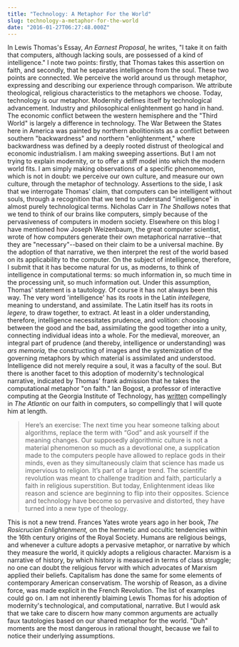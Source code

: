 ```yaml
---
title: "Technology: A Metaphor For the World"
slug: technology-a-metaphor-for-the-world
date: "2016-01-27T06:27:48.000Z"
---
```


In Lewis Thomas's Essay, _An Earnest Proposal_, he writes, "I take it on faith that computers, although lacking souls, are possessed of a kind of intelligence." I note two points: firstly, that Thomas takes this assertion on faith, and secondly, that he separates intelligence from the soul. These two points are connected. We perceive the world around us through metaphor, expressing and describing our experience through comparison. We attribute theological, religious characteristics to the metaphors we choose. Today, technology is our metaphor. Modernity defines itself by technological advancement. Industry and philosophical enlightenment go hand in hand. The economic conflict between the western hemisphere and the "Third World" is largely a difference in technology. The War Between the States here in America was painted by northern abolitionists as a conflict between southern "backwardness" and northern "enlightenment," where backwardness was defined by a deeply rooted distrust of theological and economic industrialism. I am making sweeping assertions. But I am not trying to explain modernity, or to offer a stiff model into which the modern world fits. I am simply making observations of a specific phenomenon, which is not in doubt: we perceive our own culture, and measure our own culture, through the metaphor of technology. Assertions to the side, I ask that we interrogate Thomas' claim, that computers can be intelligent without souls, through a recognition that we tend to understand "intelligence" in almost purely technological terms. Nicholas Carr in _The Shallows_ notes that we tend to think of our brains like computers, simply because of the pervasiveness of computers in modern society. Elsewhere on this blog I have mentioned how Joseph Weizenbaum, the great computer scientist, wrote of how computers generate their own metaphorical narrative--that they are "necessary"--based on their claim to be a universal machine. By the adoption of that narrative, we then interpret the rest of the world based on its applicability to the computer. On the subject of intelligence, therefore, I submit that it has become natural for us, as moderns, to think of intelligence in computational terms: so much information in, so much time in the processing unit, so much information out. Under this assumption, Thomas' statement is a tautology. Of course it has not always been this way. The very word 'intelligence' has its roots in the Latin _intellegere,_ meaning to understand, and assimilate. The Latin itself has its roots in _legere,_ to draw together, to extract. At least in a older understanding, therefore, intelligence necessitates prudence, and volition: choosing between the good and the bad, assimilating the good together into a unity, connecting individual ideas into a whole. For the medieval, moreover, an integral part of prudence (and thereby, intelligence or understanding) was _ars memoria,_ the constructing of images and the systemization of the governing metaphors by which material is assimilated and understood. Intelligence did not merely require a soul, it was a faculty of the soul. But there is another facet to this adoption of modernity's technological narrative, indicated by Thomas' frank admission that he takes the computational metaphor "on faith." Ian Bogost, a professor of interactive computing at the Georgia Institute of Technology, has [written](http://www.theatlantic.com/technology/archive/2015/01/the-cathedral-of-computation/384300/) compellingly in _The Atlantic_ on our faith in computers, so compellingly that I will quote him at length.

> Here’s an exercise: The next time you hear someone talking about algorithms, replace the term with “God” and ask yourself if the meaning changes. Our supposedly algorithmic culture is not a material phenomenon so much as a devotional one, a supplication made to the computers people have allowed to replace gods in their minds, even as they simultaneously claim that science has made us impervious to religion. It’s part of a larger trend. The scientific revolution was meant to challenge tradition and faith, particularly a faith in religious superstition. But today, Enlightenment ideas like reason and science are beginning to flip into their opposites. Science and technology have become so pervasive and distorted, they have turned into a new type of theology.

This is not a new trend. Frances Yates wrote years ago in her book, _The Rosicrucian Enlightenment,_ on the hermetic and occultic tendencies within the 16th century origins of the Royal Society. Humans are religious beings, and whenever a culture adopts a pervasive metaphor, or narrative by which they measure the world, it quickly adopts a religious character. Marxism is a narrative of history, by which history is measured in terms of class struggle; no one can doubt the religious fervor with which advocates of Marxism applied their beliefs. Capitalism has done the same for some elements of contemporary American conservatism. The worship of Reason, as a divine force, was made explicit in the French Revolution. The list of examples could go on. I am not inherently blaiming Lewis Thomas for his adoption of modernity's technological, and computational, narrative. But I would ask that we take care to discern how many common arguments are actually faux tautologies based on our shared metaphor for the world. "Duh" moments are the most dangerous in rational thought, because we fail to notice their underlying assumptions.

